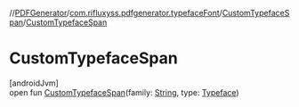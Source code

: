 //[PDFGenerator](../../../index.md)/[com.rifluxyss.pdfgenerator.typefaceFont](../index.md)/[CustomTypefaceSpan](index.md)/[CustomTypefaceSpan](-custom-typeface-span.md)

# CustomTypefaceSpan

[androidJvm]\
open fun [CustomTypefaceSpan](-custom-typeface-span.md)(family: [String](https://developer.android.com/reference/kotlin/java/lang/String.html), type: [Typeface](https://developer.android.com/reference/kotlin/android/graphics/Typeface.html))
